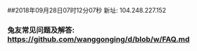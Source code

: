 ##2018年09月28日07时12分07秒 新址: 104.248.227.152
### 兔友常见问题及解答: https://github.com/wanggonging/d/blob/w/FAQ.md
